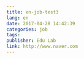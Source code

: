 ```yaml
---
title: en-job-test3
lang: en
date: 2017-04-28 14:42:39
categories: job
tags:
publisher: Edu Lab
link: http://www.naver.com
---
```

